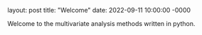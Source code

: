 layout: post
title: "Welcome"
date: 2022-09-11 10:00:00 -0000

Welcome to the multivariate analysis methods written in python.
